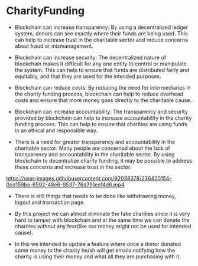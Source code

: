 # CharityFunding

- Blockchain can increase transparency: By using a decentralized ledger system, donors can see exactly where their funds are being used. This can help to increase trust   in the charitable sector and reduce concerns about fraud or mismanagement.

- Blockchain can increase security: The decentralized nature of blockchain makes it difficult for any one entity to control or manipulate the system. This can help to     ensure that funds are distributed fairly and equitably, and that they are used for the intended purposes.

- Blockchain can reduce costs: By reducing the need for intermediaries in the charity funding process, blockchain can help to reduce overhead costs and ensure that more   money goes directly to the charitable cause.

- Blockchain can increase accountability: The transparency and security provided by blockchain can help to increase accountability in the charity funding process. This     can help to ensure that charities are using funds in an ethical and responsible way.

- There is a need for greater transparency and accountability in the charitable sector: Many people are concerned about the lack of transparency and accountability in     the charitable sector. By using blockchain to decentralize charity funding, it may be possible to address these concerns and increase trust in the sector.


https://user-images.githubusercontent.com/92038378/236420154-0cd159be-6592-48e6-9537-76d791eef4d6.mp4

- There is still things that needs to be done like withdrawing money, logout and transaction page.

- By this project we can almost eliminate the fake charities since it is very hard to tamper with blockchain and at the same time we can donate the charities without any fear(like our money might not be used for intended cause).

- In this we intended to update a feature where once a donor donated some money to the charity he/sh will get emails notifying how the charity is using their money and what all they are purchasing with it.
